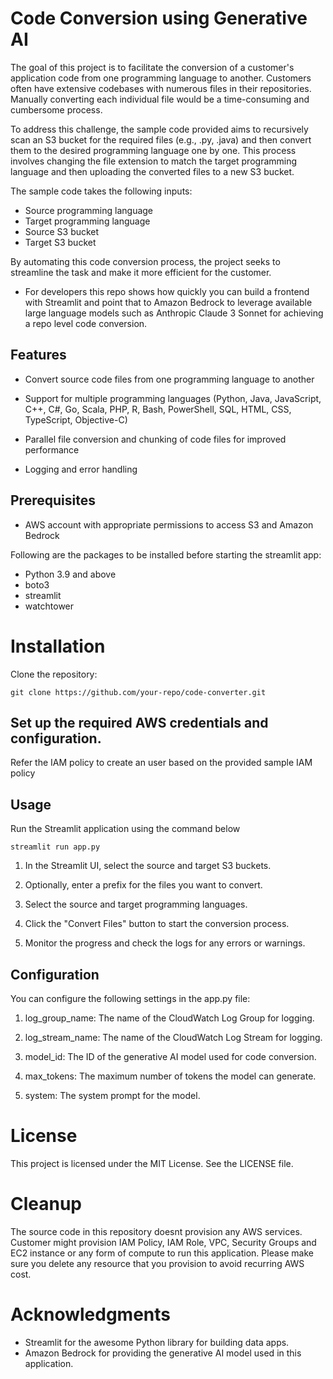 # Code Conversion using Generative AI
The goal of this project is to facilitate the conversion of a customer's application code from one programming language to another. Customers often have extensive codebases with numerous files in their repositories. Manually converting each individual file would be a time-consuming and cumbersome process.

To address this challenge, the sample code provided aims to recursively scan an S3 bucket for the required files (e.g., .py, .java) and then convert them to the desired programming language one by one. This process involves changing the file extension to match the target programming language and then uploading the converted files to a new S3 bucket.

The sample code takes the following inputs:

* Source programming language
* Target programming language
* Source S3 bucket
* Target S3 bucket

By automating this code conversion process, the project seeks to streamline the task and make it more efficient for the customer.


- For developers this repo shows how quickly you can build a frontend with Streamlit and point that to Amazon Bedrock to leverage available large language models such as Anthropic Claude 3 Sonnet for achieving a repo level code conversion.

## Features
- Convert source code files from one programming language to another

- Support for multiple programming languages (Python, Java, JavaScript, C++, C#, Go, Scala, PHP, R, Bash, PowerShell, SQL, HTML, CSS, TypeScript, Objective-C)

- Parallel file conversion and chunking of code files for improved performance

- Logging and error handling

## Prerequisites

- AWS account with appropriate permissions to access S3 and Amazon Bedrock

Following are the packages to be installed before starting the streamlit app:
- Python 3.9 and above
- boto3
- streamlit
- watchtower

# Installation

Clone the repository:

    git clone https://github.com/your-repo/code-converter.git


## Set up the required AWS credentials and configuration.
Refer the IAM policy to create an user based on the provided sample IAM policy

## Usage
Run the Streamlit application using the command below

    streamlit run app.py

1. In the Streamlit UI, select the source and target S3 buckets.

2. Optionally, enter a prefix for the files you want to convert.

3. Select the source and target programming languages.

4. Click the "Convert Files" button to start the conversion process.

5. Monitor the progress and check the logs for any errors or warnings.

## Configuration

You can configure the following settings in the app.py file:

1. log_group_name: The name of the CloudWatch Log Group for logging.

2. log_stream_name: The name of the CloudWatch Log Stream for logging.

3. model_id: The ID of the generative AI model used for code conversion.

4. max_tokens: The maximum number of tokens the model can generate.

5. system: The system prompt for the model.


# License
This project is licensed under the MIT License. See the LICENSE file.

# Cleanup
The source code in this repository doesnt provision any AWS services. Customer might provision IAM Policy, IAM Role, VPC, Security Groups and EC2 instance or any form of compute to run this application. Please make sure you delete any resource that you provision to avoid recurring AWS cost.

# Acknowledgments
- Streamlit for the awesome Python library for building data apps.
- Amazon Bedrock for providing the generative AI model used in this application.